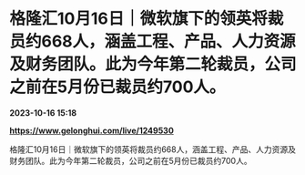 # 格隆汇10月16日｜微软旗下的领英将裁员约668人，涵盖工程、产品、人力资源及财务团队。此为今年第二轮裁员，公司之前在5月份已裁员约700人。

**2023-10-16 15:18**

**https://www.gelonghui.com/live/1249530**

格隆汇10月16日｜微软旗下的领英将裁员约668人，涵盖工程、产品、人力资源及财务团队。此为今年第二轮裁员，公司之前在5月份已裁员约700人。